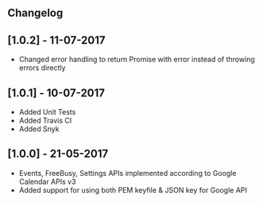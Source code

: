 ## Changelog

## [1.0.2] - 11-07-2017
- Changed error handling to return Promise with error instead of throwing errors directly

## [1.0.1] - 10-07-2017
- Added Unit Tests
- Added Travis CI 
- Added Snyk 


## [1.0.0] - 21-05-2017
- Events, FreeBusy, Settings APIs implemented according to Google Calendar APIs v3
- Added support for using both PEM keyfile & JSON key for Google API
